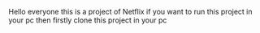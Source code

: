 Hello everyone this is a project of Netflix if you want to run this project in your pc then firstly 
clone this project in your pc
